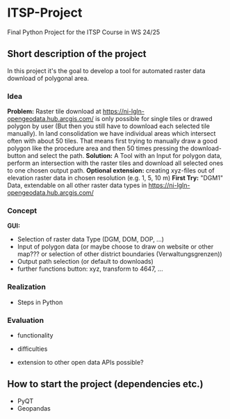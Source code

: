 # ITSP-Project
Final Python Project for the ITSP Course in WS 24/25

## Short description of the project
In this project it's the goal to develop a tool for automated raster data download of polygonal area.

### Idea
**Problem:** Raster tile download at https://ni-lgln-opengeodata.hub.arcgis.com/ is only possible for single tiles or drawed polygon by user (But then you still have to download each selected tile manually). In land consolidation we have individual areas which intersect often with about 50 tiles. That means first trying to manually draw a good polygon like the procedure area and then 50 times pressing the download-button and select the path.
**Solution:** A Tool with an Input for polygon data, perform an intersection with the raster tiles and download all selected ones to one chosen output path.
**Optional extension:** creating xyz-files out of elevation raster data in chosen resolution (e.g. 1, 5, 10 m)
**First Try:** "DGM1" Data, extendable on all other raster data types in https://ni-lgln-opengeodata.hub.arcgis.com/

### Concept
**GUI:** 
- Selection of raster data Type (DGM, DOM, DOP, ...)
- Input of polygon data (or maybe choose to draw on website or other map??? or selection of other district boundaries (Verwaltungsgrenzen))
- Output path selection (or default to downloads)
- further functions button: xyz, transform to 4647, ...
### Realization
- Steps in Python

### Evaluation
- functionality
- difficulties

- extension to other open data APIs possible?

## How to start the project (dependencies etc.)
- PyQT
- Geopandas
